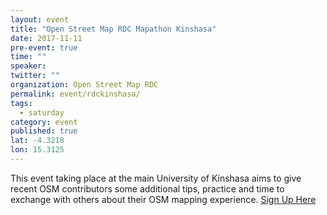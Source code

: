 ```yaml
---
layout: event
title: "Open Street Map RDC Mapathon Kinshasa"
date: 2017-11-11
pre-event: true
time: ""
speaker:
twitter: ""
organization: Open Street Map RDC
permalink: event/rdckinshasa/
tags:
  - saturday
category: event
published: true
lat: -4.3218
lon: 15.3125
---
```


This event taking place at the main University of Kinshasa aims to give recent OSM contributors some additional tips, practice and time to exchange with others about their OSM mapping experience.
[Sign Up Here](https://www.facebook.com/events/1738278843132648)

